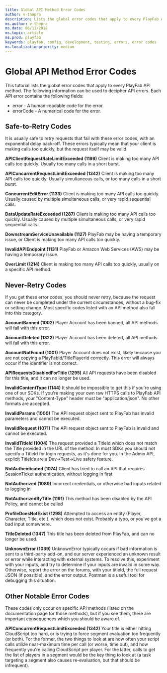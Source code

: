 ```yaml
---
title: Global API Method Error Codes
author: v-thopra
description: Lists the global error codes that apply to every PlayFab API method.
ms.author: v-thopra
ms.date: 06/11/2018
ms.topic: article
ms.prod: playfab
keywords: playfab, config, development, testing, errors, error codes
ms.localizationpriority: medium
---
```


# Global API Method Error Codes

This tutorial lists the global error codes that apply to every PlayFab API method. The following information can be used to decipher API errors. Each API error contains the following fields:

- error - A human-readable code for the error.
- errorCode - A numerical code for the error.

## Safe-to-Retry Codes

It is usually safe to retry requests that fail with these error codes, with an exponential delay back-off. These errors typically mean that your client is making calls too quickly, but the request itself may be valid.

**APIClientRequestRateLimitExceeded (1199)**
Client is making too many API calls too quickly. Usually too many calls in a short burst.

**APIConcurrentRequestLimitExceeded (1342)**
Client is making too many API calls too quickly. Usually simultaneous calls, or too many calls in a short burst.

**ConcurrentEditError (1133)**
Client is making too many API calls too quickly. Usually caused by multiple simultaneous calls, or very rapid sequential calls.

**DataUpdateRateExceeded (1287)**
Client is making too many API calls too quickly. Usually caused by multiple simultaneous calls, or very rapid sequential calls.

**DownstreamServiceUnavailable (1127)**
PlayFab may be having a temporary issue, or Client is making too many API calls too quickly.

**InvalidAPIEndpoint (1131)**
PlayFab or Amazon Web Services (AWS) may be having a temporary issue.

**OverLimit (1214)**
Client is making too many API calls too quickly, usually on a specific API method.

## Never-Retry Codes

If you get these error codes, you should never retry, because the request can never be completed under the current circumstances, without a bug-fix or setting change. Most specific codes listed with an API method also fall into this category.

**AccountBanned (1002)**
Player Account has been banned, all API methods will fail with this error.

**AccountDeleted (1322)**
Player Account has been deleted, all API methods will fail with this error.

**AccountNotFound (1001)**
Player Account does not exist, likely because you are not copying a PlayFabId/TitlePlayerId correctly. This error will always occur if the identifier is not correct.

**APIRequestsDisabledForTitle (1295)**
All API requests have been disabled for this title, and it can no longer be used.

**InvalidContentType (1144)**
It should be impossible to get this if you're using one of our SDKs. If you're making your own raw HTTPS calls to PlayFab API methods, your "Content-Type" header must be "application/json". No other formats are accepted.

**InvalidParams (1000)**
The API request object sent to PlayFab has invalid parameters and cannot be executed.

**InvalidRequest (1071)**
The API request object sent to PlayFab is invalid and cannot be executed.

**InvalidTitleId (1004)**
The request provided a TitleId which does not match the Title provided in the URL of the method. In most SDKs you should not specify a TitleId for login requests, as it's done for you. In the Admin API, explicit TitleIds are a Dev->Test->Live safety feature.

**NotAuthenticated (1074)**
Client has tried to call an API that requires SessionTicket authentication, without logging in first

**NotAuthorized (1089)**
Incorrect credentials, or otherwise bad inputs related to logging in

**NotAuthorizedByTitle (1191)**
This method has been disabled by the API Policy, and cannot be called

**ProfileDoesNotExist (1298)**
Attempted to access an entity (Player, Character, Title, etc.), which does not exist. Probably a typo, or you've got a bad input somewhere.

**TitleDeleted (1347)**
This title has been deleted from PlayFab, and can no longer be used.

**UnknownError (1039)**
UnknownError typically occurs if bad information is sent to a third-party add-on, and our server experienced an unknown result or error while interacting with external systems. To resolve this, experiment with your inputs, and try to determine if your inputs are invalid in some way. Otherwise, report the error on the forums, with your titleId, the full request JSON (if possible), and the error output. Postman is a useful tool for debugging this situation.

## Other Notable Error Codes

These codes only occur on specific API methods (listed on the documentation page for those methods), but if you see them, there are important consequences which you should be aware of.

**APIConcurrentRequestLimitExceeded (1342)**
Your title is either hitting CloudScript too hard, or is trying to force segment evaluation too frequently (or both). For the former, the two things to look at are how often your script calls utilize near-maximum time per call (or worse, time out), and how frequently you're calling CloudScript per player. For the latter, calls to get the list of players in a segment would be the key thing to look at (a task targeting a segment also causes re-evaluation, but that should be infrequent).